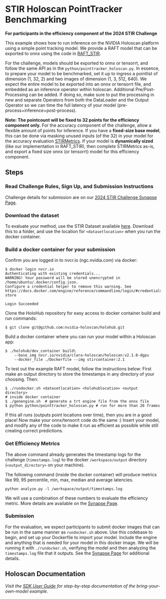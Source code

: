 # STIR Holoscan PointTracker Benchmarking

**For participants in the efficiency component of the 2024 STIR Challenge**

This example shows how to run inference on the NVIDIA Holoscan platform using a simple point tracking model. We provide a RAFT model that can be exported to onnx using the code in [RAFT_STIR](https://github.com/athaddius/RAFT_STIR).

For the challenge, models should be exported to onnx or tensorrt, and follow the same API as in the `python/pointtracker_holoscan.py`. In essence, to prepare your model to be benchmarked, set it up to ingress a pointlist of dimension (1, 32, 2) and two images of dimension (1, 3, 512, 640). We expect the entire model to be exported into an onnx or tensorrt file, and embedded as an inference operator within holoscan. Additional Pre/Post-Processing can be added. If doing so, make sure to put the processing in new and separate Operators from both the DataLoader and the Output Operator so we can time the full latency of your model (pre-process+inference+post-process).

**Note: The pointcount will be fixed to 32 points for the efficiency component only.** For the accuracy component of the challenge, allow a flexible amount of points for inference. 
If you have a **fixed-size base model**, this can be done via masking unused inputs (of the 32) in your model for the accuracy evaluation [STIRMetrics](https://github.com/athaddius/STIRMetrics). If your model is **dynamically sized** (like our implementation in RAFT_STIR), then complete STIRMetrics as-is, and export a fixed size onnx (or tensorrt) model for this efficiency component.


## Steps

### Read Challenge Rules, Sign Up, and Submission Instructions
Challenge details for submission are on our [2024 STIR Challenge Synapse Page](https://www.synapse.org/Synapse:syn54126082/wiki/626617).

### Download the dataset

To evaluate your method, use the STIR Dataset available [here](https://ieee-dataport.org/open-access/stir-surgical-tattoos-infrared). Download this to a folder, and use the location for `<datasetlocation>` when you run the docker container.


### Build a docker container for your submission

Confirm you are logged in to nvcr.io (ngc.nvidia.com) via docker:

```
$ docker login nvcr.io
Authenticating with existing credentials...
WARNING! Your password will be stored unencrypted in /home/ubuntu/.docker/config.json.
Configure a credential helper to remove this warning. See
https://docs.docker.com/engine/reference/commandline/login/#credentials-store

Login Succeeded
```

Clone the HoloHub repository for easy access to docker container build and run commands:

```
$ git clone git@github.com:nvidia-holoscan/holohub.git
```

Build a docker container where you can run your model within a Holoscan app:

```
$ ./holohub/dev_container build\
    --base_img nvcr.io/nvidia/clara-holoscan/holoscan:v2.1.0-dgpu 
    --docker_file ./Dockerfile --img stircontainer:2.1
```

To test out the example RAFT model, follow the instructions below:
First make an output directory to store the timestamps in any directory of your choosing. Then:
```
$ ./rundocker.sh <datasetlocation> <holohublocation> <output directory>
# inside docker container
$ ./genengine.sh  # generate a trt engine file from the onnx file
$ python python/pointtracker_holoscan.py # run for more than 20 frames
```
If this all runs (outputs point locations over time), then you are in a good place! Now make your onnx/tensorrt code do the same :)
Insert your model, and modify any of the code to make it run as efficient as possible while still creating correct predictions.



### Get Efficiency Metrics

The above command already generates the timestamp logs for the challenge (`timestamps.log`) to the docker `/workspace/output` directory (`<output_directory>` on your machine).

The following command (inside the docker container) will produce metrics like 99, 95
percentile, min, max, median and average latencies.

```
python analyze.py -l /workspace/output/timestamps.log 
```

We will use a combination of these numbers to evaluate the efficiency metric. More details are available on the [Synapse Page](https://www.synapse.org/Synapse:syn54126082/wiki/626617).

### Submission
For the evaluation, we expect participants to submit docker images that can be run in the same manner as `rundocker.sh` above. Use this codebase to begin, and set up your Dockerfile to import your model. Include the engine and anything that is needed for your model in this docker image. We will be running it with `./rundocker.sh`, verifying the model and then analyzing the `timestamps.log` file that it outputs. See the [Synapse Page](https://www.synapse.org/Synapse:syn54126082/wiki/626617) for additional details.

## Holoscan Documentation

*Visit the [SDK User Guide](https://docs.nvidia.com/holoscan/sdk-user-guide/examples/byom.html) for step-by-step documentation of the bring-your-own-model example.*
